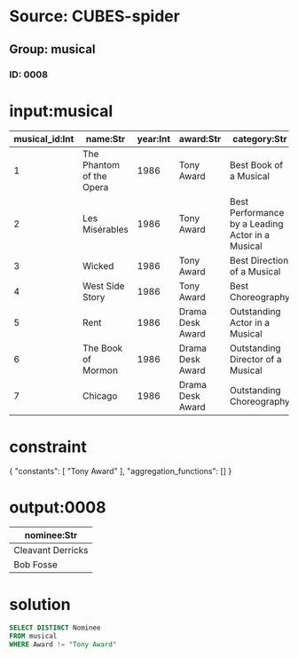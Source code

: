 # Source: CUBES-spider
## Group: musical
### ID: 0008

# input:musical

| musical_id:Int | name:Str | year:Int | award:Str | category:Str | nominee:Str | result:Str |
|---|---|---|---|---|---|---|
| 1 | The Phantom of the Opera | 1986 | Tony Award | Best Book of a Musical | Bob Fosse | Nominated |
| 2 | Les Misérables | 1986 | Tony Award | Best Performance by a Leading Actor in a Musical | Cleavant Derricks | Nominated |
| 3 | Wicked | 1986 | Tony Award | Best Direction of a Musical | Bob Fosse | Nominated |
| 4 | West Side Story | 1986 | Tony Award | Best Choreography | Bob Fosse | Won |
| 5 | Rent | 1986 | Drama Desk Award | Outstanding Actor in a Musical | Cleavant Derricks | Nominated |
| 6 | The Book of Mormon | 1986 | Drama Desk Award | Outstanding Director of a Musical | Bob Fosse | Nominated |
| 7 | Chicago | 1986 | Drama Desk Award | Outstanding Choreography | Bob Fosse | Won |

# constraint

{
  "constants": [
    "Tony Award"
  ],
  "aggregation_functions": []
}

# output:0008

| nominee:Str |
|---|
| Cleavant Derricks |
| Bob Fosse |

# solution

```sql
SELECT DISTINCT Nominee
FROM musical
WHERE Award != "Tony Award"
```

